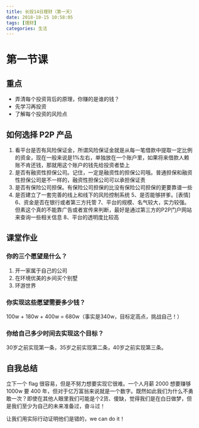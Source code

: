 ```yaml
---
title: 长投14日理财（第一天）
date: 2018-10-15 10:58:05
tags: [理财]
categories: 生活
---
```


# 第一节课

## 重点

* 弄清每个投资背后的原理，你赚的是谁的钱？
* 先学习再投资
* 了解每个投资的风险点

## 如何选择 P2P 产品

1. 看平台是否有风险保证金，所谓风险保证金就是从每一笔借款中提取一定比例的资金，现在一般来说是1%左右，单独放在一个账户里，如果将来借款人赖账不肯还钱，那就用这个账户的钱先给投资者垫上
2. 是否有融资性担保公司。记住，一定是融资性的担保公司哦。普通担保和融资性担保公司是不一样的，融资性担保公司可以承担保证责
3. 是否有保险公司担保。有保险公司担保的比没有保险公司担保的更要靠谱一些
4. 是否建立了一套完善的线上和线下的风险控制系统
5、是否能够拼爹。[表情]
6、资金是否在银行或者第三方托管
7、平台的规模、名气较大，实力较强。但素这个真的不能靠广告或者宣传来判断，最好是通过第三方的P2P门户网站来查询一些相关信息
8、平台的透明度比较高

## 课堂作业

### 你的三个愿望是什么？

1. 开一家属于自己的公司
2. 在环境优美的乡间买个别墅
3. 环游世界

### 你实现这些愿望需要多少钱？

100w + 180w + 400w = 680w（事实是340w，目标定高点，挑战自己！）

### 你给自己多少时间去实现这个目标？

30岁之前实现第一条，35岁之前实现第二条，40岁之前实现第三条。

## 自我总结

立下一个 flag 很容易，但是不努力想要实现它很难。一个人月薪 2000 想要赚够 1000w 要 400 年，但对于亿万富翁来说就是一个数字。既然如此我们为什么不勇敢一次？即使在其他人眼里我们可能是个2货、傻缺，觉得我们是在白日做梦，但是我们至少为自己的未来准备过，奋斗过！

让我们用实际行动证明他们是错的，we can do it！